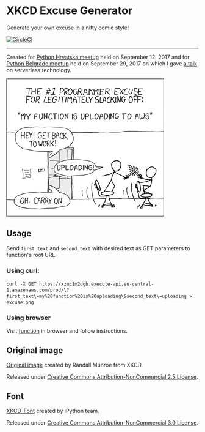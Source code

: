 # XKCD Excuse Generator

Generate your own excuse in a nifty comic style!

[![CircleCI](https://circleci.com/gh/mislavcimpersak/xkcd-excuse-generator/tree/master.svg?style=svg)](https://circleci.com/gh/mislavcimpersak/xkcd-excuse-generator/tree/master)

-----

Created for [Python Hrvatska meetup](https://www.meetup.com/Python-Hrvatska/events/242639630/) held on September 12, 2017 and for [Python Belgrade meetup](https://www.meetup.com/PythonBelgrade/events/243547584/) held on September 29, 2017 on which I gave [a talk](https://mislavcimpersak.github.io/serverless-talk/) on serverless technology.


![](example.png)

## Usage

Send `first_text` and `second_text` with desired text as GET parameters to function's root URL.

### Using curl:

```
curl -X GET https://xzmc1m2dgb.execute-api.eu-central-1.amazonaws.com/prod/\?first_text\=my%20function%20is%20uploading\&second_text\=uploading > excuse.png
```

### Using browser

Visit [function](https://xzmc1m2dgb.execute-api.eu-central-1.amazonaws.com/prod/) in browser and follow instructions.

## Original image

[Original image](https://xkcd.com/303/) created by Randall Munroe from XKCD.

Released under [Creative Commons Attribution-NonCommercial 2.5 License](https://creativecommons.org/licenses/by-nc/2.5/).

## Font

[XKCD-Font](https://github.com/ipython/xkcd-font) created by iPython team.

Released under [Creative Commons Attribution-NonCommercial 3.0 License](https://creativecommons.org/licenses/by-nc/3.0/).

